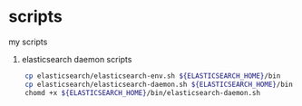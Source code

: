 # scripts
my scripts

1. elasticsearch daemon scripts

```bash
    cp elasticsearch/elasticsearch-env.sh ${ELASTICSEARCH_HOME}/bin
    cp elasticsearch/elasticsearch-daemon.sh ${ELASTICSEARCH_HOME}/bin
    chomd +x ${ELASTICSEARCH_HOME}/bin/elasticsearch-daemon.sh
```
